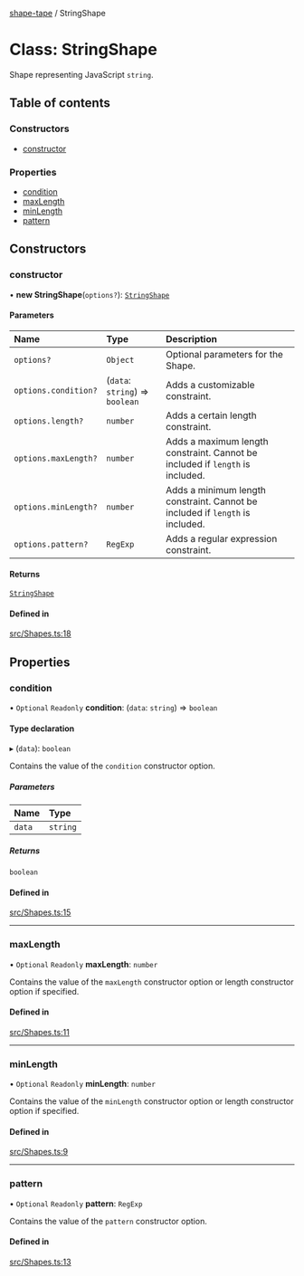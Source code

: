 [shape-tape](../index.md) / StringShape

# Class: StringShape

Shape representing JavaScript `string`.

## Table of contents

### Constructors

- [constructor](StringShape.md#constructor)

### Properties

- [condition](StringShape.md#condition)
- [maxLength](StringShape.md#maxlength)
- [minLength](StringShape.md#minlength)
- [pattern](StringShape.md#pattern)

## Constructors

### constructor

• **new StringShape**(`options?`): [`StringShape`](StringShape.md)

#### Parameters

| Name | Type | Description |
| :------ | :------ | :------ |
| `options?` | `Object` | Optional parameters for the Shape. |
| `options.condition?` | (`data`: `string`) => `boolean` | Adds a customizable constraint. |
| `options.length?` | `number` | Adds a certain length constraint. |
| `options.maxLength?` | `number` | Adds a maximum length constraint. Cannot be included if `length` is included. |
| `options.minLength?` | `number` | Adds a minimum length constraint. Cannot be included if `length` is included. |
| `options.pattern?` | `RegExp` | Adds a regular expression constraint. |

#### Returns

[`StringShape`](StringShape.md)

#### Defined in

[src/Shapes.ts:18](https://github.com/paulbarmstrong/shape-tape/blob/e455e38/src/Shapes.ts#L18)

## Properties

### condition

• `Optional` `Readonly` **condition**: (`data`: `string`) => `boolean`

#### Type declaration

▸ (`data`): `boolean`

Contains the value of the `condition` constructor option.

##### Parameters

| Name | Type |
| :------ | :------ |
| `data` | `string` |

##### Returns

`boolean`

#### Defined in

[src/Shapes.ts:15](https://github.com/paulbarmstrong/shape-tape/blob/e455e38/src/Shapes.ts#L15)

___

### maxLength

• `Optional` `Readonly` **maxLength**: `number`

Contains the value of the `maxLength` constructor option or length constructor option if specified.

#### Defined in

[src/Shapes.ts:11](https://github.com/paulbarmstrong/shape-tape/blob/e455e38/src/Shapes.ts#L11)

___

### minLength

• `Optional` `Readonly` **minLength**: `number`

Contains the value of the `minLength` constructor option or length constructor option if specified.

#### Defined in

[src/Shapes.ts:9](https://github.com/paulbarmstrong/shape-tape/blob/e455e38/src/Shapes.ts#L9)

___

### pattern

• `Optional` `Readonly` **pattern**: `RegExp`

Contains the value of the `pattern` constructor option.

#### Defined in

[src/Shapes.ts:13](https://github.com/paulbarmstrong/shape-tape/blob/e455e38/src/Shapes.ts#L13)
